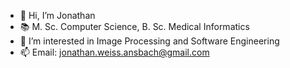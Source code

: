 - 👋 Hi, I’m Jonathan
- 📚 M. Sc. Computer Science, B. Sc. Medical Informatics
- 👀 I’m interested in Image Processing and Software Engineering
- 📫 Email: jonathan.weiss.ansbach@gmail.com

<!---
jonathanweiss1/jonathanweiss1 is a ✨ special ✨ repository because its `README.md` (this file) appears on your GitHub profile.
You can click the Preview link to take a look at your changes.
--->
